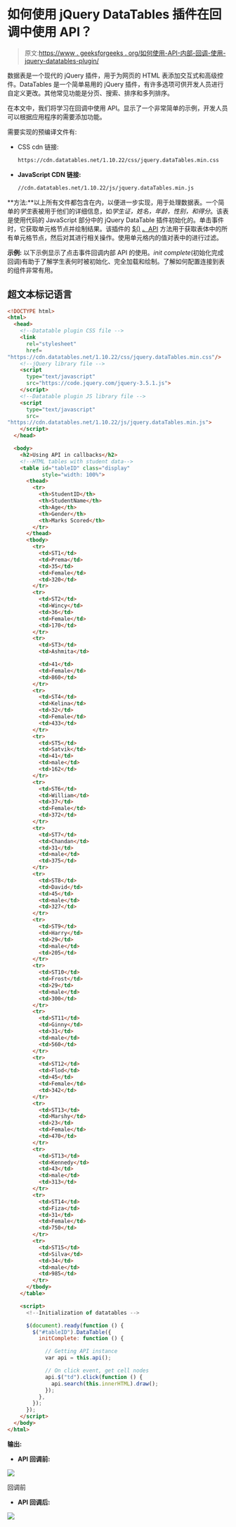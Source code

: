 # 如何使用 jQuery DataTables 插件在回调中使用 API？

> 原文:[https://www . geeksforgeeks . org/如何使用-API-内部-回调-使用-jquery-datatables-plugin/](https://www.geeksforgeeks.org/how-to-use-api-inside-callbacks-using-jquery-datatables-plugin/)

数据表是一个现代的 jQuery 插件，用于为网页的 HTML 表添加交互式和高级控件。DataTables 是一个简单易用的 jQuery 插件，有许多选项可供开发人员进行自定义更改。其他常见功能是分页、搜索、排序和多列排序。

在本文中，我们将学习在回调中使用 API。显示了一个非常简单的示例，开发人员可以根据应用程序的需要添加功能。

需要实现的预编译文件有:

*   CSS cdn 链接:

    ```html
    https://cdn.datatables.net/1.10.22/css/jquery.dataTables.min.css
    ```

*   **JavaScript CDN 链接:**

    ```html
    //cdn.datatables.net/1.10.22/js/jquery.dataTables.min.js
    ```

**方法:**以上所有文件都包含在内，以便进一步实现，用于处理数据表。一个简单的*学生*表被用于他们的详细信息，如*学生证，姓名，年龄，性别，*和*得分*。该表是使用代码的 JavaScript 部分中的 jQuery DataTable 插件初始化的。单击事件时，它获取单元格节点并绘制结果。该插件的 [<u>$()</u>](https://datatables.net/reference/api/%24()) <u>。API</u> 方法用于获取表体中的所有单元格节点，然后对其进行相关操作。使用单元格内的值对表中的进行过滤。

**示例:** 以下示例显示了点击事件回调内部 API 的使用。*init complete*(初始化完成回调)有助于了解学生表何时被初始化、完全加载和绘制。了解如何配置连接到表的组件非常有用。

## 超文本标记语言

```html
<!DOCTYPE html>
<html>
  <head>
    <!--Datatable plugin CSS file -->
    <link
      rel="stylesheet"
      href=
"https://cdn.datatables.net/1.10.22/css/jquery.dataTables.min.css"/>
    <!--jQuery library file -->
    <script
      type="text/javascript"
      src="https://code.jquery.com/jquery-3.5.1.js">
    </script>
    <!--Datatable plugin JS library file -->
    <script
      type="text/javascript"
      src=
"https://cdn.datatables.net/1.10.22/js/jquery.dataTables.min.js">
    </script>
  </head>

  <body>
    <h2>Using API in callbacks</h2>
    <!--HTML tables with student data-->
    <table id="tableID" class="display" 
           style="width: 100%">
      <thead>
        <tr>
          <th>StudentID</th>
          <th>StudentName</th>
          <th>Age</th>
          <th>Gender</th>
          <th>Marks Scored</th>
        </tr>
      </thead>
      <tbody>
        <tr>
          <td>ST1</td>
          <td>Prema</td>
          <td>35</td>
          <td>Female</td>
          <td>320</td>
        </tr>
        <tr>
          <td>ST2</td>
          <td>Wincy</td>
          <td>36</td>
          <td>Female</td>
          <td>170</td>
        </tr>
        <tr>
          <td>ST3</td>
          <td>Ashmita</td>

          <td>41</td>
          <td>Female</td>
          <td>860</td>
        </tr>
        <tr>
          <td>ST4</td>
          <td>Kelina</td>
          <td>32</td>
          <td>Female</td>
          <td>433</td>
        </tr>
        <tr>
          <td>ST5</td>
          <td>Satvik</td>
          <td>41</td>
          <td>male</td>
          <td>162</td>
        </tr>
        <tr>
          <td>ST6</td>
          <td>William</td>
          <td>37</td>
          <td>Female</td>
          <td>372</td>
        </tr>
        <tr>
          <td>ST7</td>
          <td>Chandan</td>
          <td>31</td>
          <td>male</td>
          <td>375</td>
        </tr>
        <tr>
          <td>ST8</td>
          <td>David</td>
          <td>45</td>
          <td>male</td>
          <td>327</td>
        </tr>
        <tr>
          <td>ST9</td>
          <td>Harry</td>
          <td>29</td>
          <td>male</td>
          <td>205</td>
        </tr>
        <tr>
          <td>ST10</td>
          <td>Frost</td>
          <td>29</td>
          <td>male</td>
          <td>300</td>
        </tr>
        <tr>
          <td>ST11</td>
          <td>Ginny</td>
          <td>31</td>
          <td>male</td>
          <td>560</td>
        </tr>
        <tr>
          <td>ST12</td>
          <td>Flod</td>
          <td>45</td>
          <td>Female</td>
          <td>342</td>
        </tr>
        <tr>
          <td>ST13</td>
          <td>Marshy</td>
          <td>23</td>
          <td>Female</td>
          <td>470</td>
        </tr>
        <tr>
          <td>ST13</td>
          <td>Kennedy</td>
          <td>43</td>
          <td>male</td>
          <td>313</td>
        </tr>
        <tr>
          <td>ST14</td>
          <td>Fiza</td>
          <td>31</td>
          <td>Female</td>
          <td>750</td>
        </tr>
        <tr>
          <td>ST15</td>
          <td>Silva</td>
          <td>34</td>
          <td>male</td>
          <td>985</td>
        </tr>
      </tbody>
    </table>

    <script>
      <!--Initialization of datatables -->

      $(document).ready(function () {
        $("#tableID").DataTable({
          initComplete: function () {

            // Getting API instance
            var api = this.api();

            // On click event, get cell nodes
            api.$("td").click(function () {
              api.search(this.innerHTML).draw();
            });
          },
        });
      });
    </script>
  </body>
</html>
```

**输出:**

*   **API 回调前:**

![](img/177beb5dcb973c596050a602dc8c5418.png)

回调前

*   **API 回调后:**

![](img/657bf7c56349666612de389207867e2f.png)